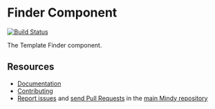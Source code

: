 # Finder Component

[![Build Status](https://travis-ci.org/MindyPHP/Finder.svg?branch=master)](https://travis-ci.org/MindyPHP/Finder)

The Template Finder component.

Resources
---------

  * [Documentation](https://mindy-cms.com/doc/current/components/asset/introduction.html)
  * [Contributing](https://mindy-cms.com/doc/current/contributing/index.html)
  * [Report issues](https://github.com/mindyphp/mindy/issues) and
    [send Pull Requests](https://github.com/mindyphp/mindy/pulls)
    in the [main Mindy repository](https://github.com/mindyphp/mindy)
